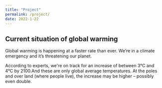 ```yaml
---
title: "Project"
permalink: /project/
date: 2022-1-22
---
```

## Current situation of global warming
Global warming is happening at a faster rate than ever. 
We’re in a climate emergency and it’s threatening our planet.

According to experts, we're on track for an increase of between 3°C and 4°C by 2100.And these are only global average temperatures. 
At the poles and over land (where people live), the increase may be higher – possibly even double.